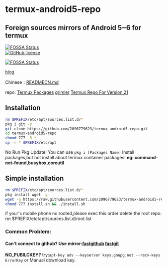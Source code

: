 # termux-android5-repo
## Foreign sources mirrors of Android 5~6 for termux
[![FOSSA Status](https://app.fossa.com/api/projects/git%2Bgithub.com%2F2096779623%2Ftermux-android5-repo.svg?type=large)](https://app.fossa.com/projects/git%2Bgithub.com%2F2096779623%2Ftermux-android5-repo?ref=badge_large)   
[![GitHub license](https://img.shields.io/badge/license-MIT-brightgreen)](https://github.com/2096779623/termux-android5-repo/blob/main/LICENSE) 


[![FOSSA Status](https://app.fossa.com/api/projects/git%2Bgithub.com%2F2096779623%2Ftermux-android5-repo.svg?type=shield)](https://app.fossa.com/projects/git%2Bgithub.com%2F2096779623%2Ftermux-android5-repo?ref=badge_shield)


[blog](https://blog.utermux.dev/ut/repoandroid5.html)



Chinese：[READMECN.md](https://github.com/2096779623/termux-android5-repo/blob/master/READMECN.md)



repo: [Termux Packages](https://termux.com)     [grimler](https://grimler.se/termux/)        [Termux Repo For Version 21](https://github.com/termux?q=21&type=&language=&sort=)


## Installation
```bash
rm $PREFIX/etc/apt/sources.list.d/*
pkg i git -y
git clone https://github.com/2096779623/termux-android5-repo.git
cd termux-android5-repo
chmod 777 -R *
cp -r * $PREFIX/etc/apt
```
No Run Pkg Update!
You can use `pkg i [Packages Name]` Install packages,but not install about termux container packages!
**eg: command-not-found,busybox,coreutil**

## Simple installation
```bash
rm $PREFIX/etc/apt/sources.list.d/*
pkg install wget -y
wget -q https://raw.githubusercontent.com/2096779623/termux-android5-repo/main/install.sh
chmod 777 install.sh && ./install.sh
```


if your's mobile phone no rooted,please exec this order delete the root repo:
rm $PREFIX/etc/apt/sources.list.d/root.list

### Common Problem:

#### Can't connect to github?  Use mirror:[fastgithub](https://github.fastgithub.tk)  [fastgit](https://hub.fastgit.org)

**NO_PUBILCKEY?**   try:`apt-key adv --keyserver keys.gnupg.net --recv-keys ErrorKey` or Manual download key.

